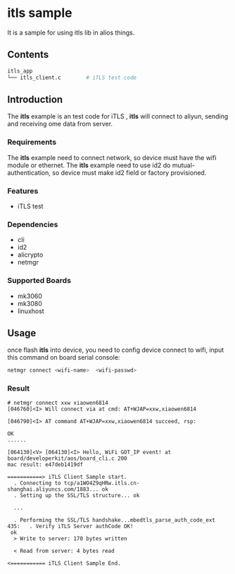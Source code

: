 # itls sample
  
It is a sample for using itls lib in alios things. 
## Contents

```sh
itls_app
└── itls_client.c        # iTLS test code
```

## Introduction

The **itls** example is an test code for iTLS , **itls** will connect to aliyun, sending and receiving ome data from server.

### Requirements

The **itls** example need to connect network, so device must have the wifi module or ethernet.
The **itls** example need to use id2 do mutual-authentication, so device must make id2 field or factory provisioned.

### Features

* iTLS test

### Dependencies

* cli
* id2
* alicrypto
* netmgr

### Supported Boards

- mk3060
- mk3080
- linuxhost

## Usage

once flash **itls** into device, you need to config device connect to wifi, input this command on board serial console:

```sh
netmgr connect <wifi-name>  <wifi-passwd>
```

### Result

```
# netmgr connect xxw xiaowen6814
[046760]<I> Will connect via at cmd: AT+WJAP=xxw,xiaowen6814

[046790]<I> AT command AT+WJAP=xxw,xiaowen6814 succeed, rsp:

OK
......

[064130]<V> [064130]<I> Hello, WiFi GOT_IP event! at board/developerkit/aos/board_cli.c 200
mac result: e47deb1419df

===========> iTLS Client Sample start.
  . Connecting to tcp/a1WO4Z9qHRw.itls.cn-shanghai.aliyuncs.com/1883... ok
  . Setting up the SSL/TLS structure... ok

  ...

  . Performing the SSL/TLS handshake...mbedtls_parse_auth_code_ext 435:   . Verify iTLS Server authCode OK!
 ok
  > Write to server: 170 bytes written

  < Read from server: 4 bytes read

<=========== iTLS Client Sample End.
```

